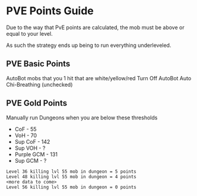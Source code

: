 # PVE Points Guide
Due to the way that PvE points are calculated, the mob must be above or equal to your level.

As such the strategy ends up being to run everything underleveled.

## PVE Basic Points
AutoBot mobs that you 1 hit that are white/yellow/red
Turn Off AutoBot Auto Chi-Breathing (unchecked)

## PVE Gold Points
Manually run Dungeons when you are below these thresholds

- CoF - 55
- VoH - 70
- Sup CoF - 142
- Sup VOH - ?
- Purple GCM - 131
- Sup GCM - ?
```
Level 36 killing lvl 55 mob in dungeon = 5 points
Level 48 killing lvl 55 mob in dungeon = 4 points
<more data to come>
Level 56 killing lvl 55 mob in dungeon = 0 points
```